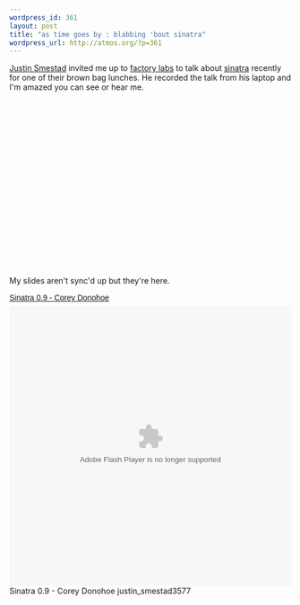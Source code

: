 ```yaml
--- 
wordpress_id: 361
layout: post
title: "as time goes by : blabbing 'bout sinatra"
wordpress_url: http://atmos.org/?p=361
---
```

[Justin Smestad](http://twitter.com/jsmestad) invited me up to
[factory labs](http://www.factorylabs.com/) to talk about
[sinatra](http://sinatrarb.com) recently for one of their brown bag
lunches.  He recorded the talk from his laptop and I'm amazed you can see or
hear me.

<object width="400" height="300">
  <param name="allowfullscreen" value="true" />
  <param name="allowscriptaccess" value="always" />
  <param name="movie" value="http://vimeo.com/moogaloop.swf?clip_id=4650697&amp;server=vimeo.com&amp;show_title=1&amp;show_byline=1&amp;show_portrait=0&amp;color=&amp;fullscreen=1" />
  <embed src="http://vimeo.com/moogaloop.swf?clip_id=4650697&amp;server=vimeo.com&amp;show_title=1&amp;show_byline=1&amp;show_portrait=0&amp;color=&amp;fullscreen=1" type="application/x-shockwave-flash" allowfullscreen="true" allowscriptaccess="always" width="400" height="300">
  </embed>
</object>

My slides aren't sync'd up but they're here.

<a title="View Sinatra 0.9 - Corey Donohoe on Scribd" href="http://www.scribd.com/doc/15440443/Sinatra-09-Corey-Donohoe" style="margin: 12px auto 6px auto; font-family: Helvetica,Arial,Sans-serif; font-style: normal; font-variant: normal; font-weight: normal; font-size: 14px; line-height: normal; font-size-adjust: none; font-stretch: normal; -x-system-font: none; display: block; text-decoration: underline;">Sinatra 0.9 - Corey Donohoe</a> <object codebase="http://download.macromedia.com/pub/shockwave/cabs/flash/swflash.cab#version=9,0,0,0" id="doc_360422910313890" name="doc_360422910313890" classid="clsid:d27cdb6e-ae6d-11cf-96b8-444553540000" align="middle"	height="500" width="100%" rel="media:document" resource="http://d.scribd.com/ScribdViewer.swf?document_id=15440443&access_key=key-1rytundm4w1pdeg41fow&page=1&version=1&viewMode=" xmlns:media="http://search.yahoo.com/searchmonkey/media/" xmlns:dc="http://purl.org/dc/terms/" >		<param name="movie"	value="http://d.scribd.com/ScribdViewer.swf?document_id=15440443&access_key=key-1rytundm4w1pdeg41fow&page=1&version=1&viewMode="> 		<param name="quality" value="high"> 		<param name="play" value="true">		<param name="loop" value="true"> 		<param name="scale" value="showall">		<param name="wmode" value="opaque"> 		<param name="devicefont" value="false">		<param name="bgcolor" value="#ffffff"> 		<param name="menu" value="true">		<param name="allowFullScreen" value="true"> 		<param name="allowScriptAccess" value="always"> 		<param name="salign" value="">    				<embed src="http://d.scribd.com/ScribdViewer.swf?document_id=15440443&access_key=key-1rytundm4w1pdeg41fow&page=1&version=1&viewMode=" quality="high" pluginspage="http://www.macromedia.com/go/getflashplayer" play="true" loop="true" scale="showall" wmode="opaque" devicefont="false" bgcolor="#ffffff" name="doc_360422910313890_object" menu="true" allowfullscreen="true" allowscriptaccess="always" salign="" type="application/x-shockwave-flash" align="middle"  height="500" width="100%"></embed>					 							<span rel="media:thumbnail" href="http://i.scribd.com/public/images/uploaded/30432736/pitMLwQMEs_thumbnail.jpeg"> 						<span property="media:title">Sinatra 0.9 - Corey Donohoe</span>			<span property="dc:creator">justin_smestad3577</span> 						<span property="dc:type" content="Text"> 			</object>	<div style="margin: 6px auto 3px auto; font-family: Helvetica,Arial,Sans-serif; font-style: normal; font-variant: normal; font-weight: normal; font-size: 12px; line-height: normal; font-size-adjust: none; font-stretch: normal; -x-system-font: none; display: block;"></div>
